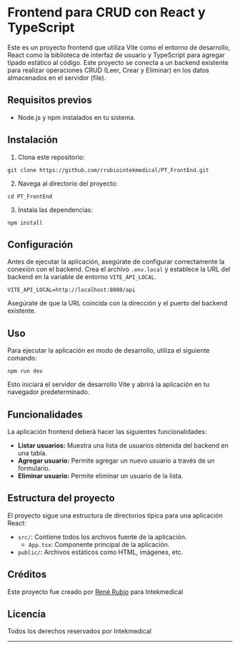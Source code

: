 # Frontend para CRUD con React y TypeScript

Este es un proyecto frontend que utiliza Vite como el entorno de desarrollo, React como la biblioteca de interfaz de usuario y TypeScript para agregar tipado estático al código. Este proyecto se conecta a un backend existente para realizar operaciones CRUD (Leer, Crear y Eliminar) en los datos almacenados en el servidor (file).

## Requisitos previos

- Node.js y npm instalados en tu sistema.

## Instalación

1. Clona este repositorio:

```
git clone https://github.com/rrubiointekmedical/PT_FrontEnd.git
```

2. Navega al directorio del proyecto:

```
cd PT_FrontEnd
```

3. Instala las dependencias:

```
npm install
```

## Configuración

Antes de ejecutar la aplicación, asegúrate de configurar correctamente la conexión con el backend. Crea el archivo `.env.local` y establece la URL del backend en la variable de entorno `VITE_API_LOCAL`.

```
VITE_API_LOCAL=http://localhost:8080/api
```

Asegúrate de que la URL coincida con la dirección y el puerto del backend existente.

## Uso

Para ejecutar la aplicación en modo de desarrollo, utiliza el siguiente comando:

```
npm run dev
```

Esto iniciará el servidor de desarrollo Vite y abrirá la aplicación en tu navegador predeterminado.

## Funcionalidades

La aplicación frontend deberá hacer las siguientes funcionalidades:

- **Listar usuarios:** Muestra una lista de usuarios obtenida del backend en una tabla.
- **Agregar usuario:** Permite agregar un nuevo usuario a través de un formulario.
- **Eliminar usuario:** Permite eliminar un usuario de la lista.

## Estructura del proyecto

El proyecto sigue una estructura de directorios típica para una aplicación React:

- `src/`: Contiene todos los archivos fuente de la aplicación.
  - `App.tsx`: Componente principal de la aplicación.
- `public/`: Archivos estáticos como HTML, imágenes, etc.

## Créditos

Este proyecto fue creado por [René Rubio](https://github.com/rrubiointekmedical) para Intekmedical

## Licencia

Todos los derechos reservados por Intekmedical

---

